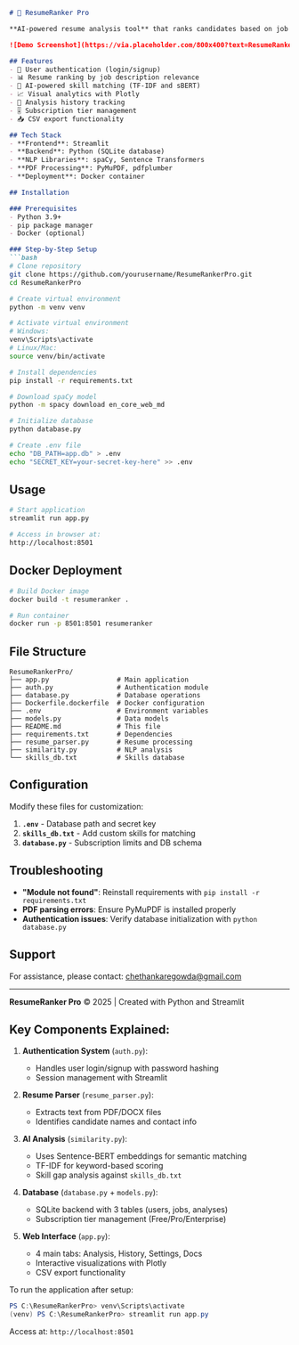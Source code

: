 ```markdown
# 📄 ResumeRanker Pro

**AI-powered resume analysis tool** that ranks candidates based on job description matching. Features user authentication, subscription tiers, and detailed skill gap analysis.

![Demo Screenshot](https://via.placeholder.com/800x400?text=ResumeRanker+Pro+Interface)

## Features
- 🔐 User authentication (login/signup)
- 📊 Resume ranking by job description relevance
- 🧠 AI-powered skill matching (TF-IDF and sBERT)
- 📈 Visual analytics with Plotly
- 💾 Analysis history tracking
- 🎚️ Subscription tier management
- 📥 CSV export functionality

## Tech Stack
- **Frontend**: Streamlit
- **Backend**: Python (SQLite database)
- **NLP Libraries**: spaCy, Sentence Transformers
- **PDF Processing**: PyMuPDF, pdfplumber
- **Deployment**: Docker container

## Installation

### Prerequisites
- Python 3.9+
- pip package manager
- Docker (optional)

### Step-by-Step Setup
```bash
# Clone repository
git clone https://github.com/yourusername/ResumeRankerPro.git
cd ResumeRankerPro

# Create virtual environment
python -m venv venv

# Activate virtual environment
# Windows:
venv\Scripts\activate
# Linux/Mac:
source venv/bin/activate

# Install dependencies
pip install -r requirements.txt

# Download spaCy model
python -m spacy download en_core_web_md

# Initialize database
python database.py

# Create .env file
echo "DB_PATH=app.db" > .env
echo "SECRET_KEY=your-secret-key-here" >> .env
```

## Usage
```bash
# Start application
streamlit run app.py

# Access in browser at:
http://localhost:8501
```

## Docker Deployment
```bash
# Build Docker image
docker build -t resumeranker .

# Run container
docker run -p 8501:8501 resumeranker
```

## File Structure
```
ResumeRankerPro/
├── app.py                 # Main application
├── auth.py                # Authentication module
├── database.py            # Database operations
├── Dockerfile.dockerfile  # Docker configuration
├── .env                   # Environment variables
├── models.py              # Data models
├── README.md              # This file
├── requirements.txt       # Dependencies
├── resume_parser.py       # Resume processing
├── similarity.py          # NLP analysis
└── skills_db.txt          # Skills database
```

## Configuration
Modify these files for customization:
1. **`.env`** - Database path and secret key
2. **`skills_db.txt`** - Add custom skills for matching
3. **`database.py`** - Subscription limits and DB schema

## Troubleshooting
- **"Module not found"**: Reinstall requirements with `pip install -r requirements.txt`
- **PDF parsing errors**: Ensure PyMuPDF is installed properly
- **Authentication issues**: Verify database initialization with `python database.py`

## Support
For assistance, please contact:
[chethankaregowda@gmail.com](mailto:chethankaregowda@gmail.com)

---
**ResumeRanker Pro** © 2025 | Created with Python and Streamlit

## Key Components Explained:
1. **Authentication System** (`auth.py`):  
   - Handles user login/signup with password hashing  
   - Session management with Streamlit  

2. **Resume Parser** (`resume_parser.py`):  
   - Extracts text from PDF/DOCX files  
   - Identifies candidate names and contact info  

3. **AI Analysis** (`similarity.py`):  
   - Uses Sentence-BERT embeddings for semantic matching  
   - TF-IDF for keyword-based scoring  
   - Skill gap analysis against `skills_db.txt`  

4. **Database** (`database.py` + `models.py`):  
   - SQLite backend with 3 tables (users, jobs, analyses)  
   - Subscription tier management (Free/Pro/Enterprise)  

5. **Web Interface** (`app.py`):  
   - 4 main tabs: Analysis, History, Settings, Docs  
   - Interactive visualizations with Plotly  
   - CSV export functionality  

To run the application after setup:
```powershell
PS C:\ResumeRankerPro> venv\Scripts\activate
(venv) PS C:\ResumeRankerPro> streamlit run app.py
```
Access at: `http://localhost:8501`
```
